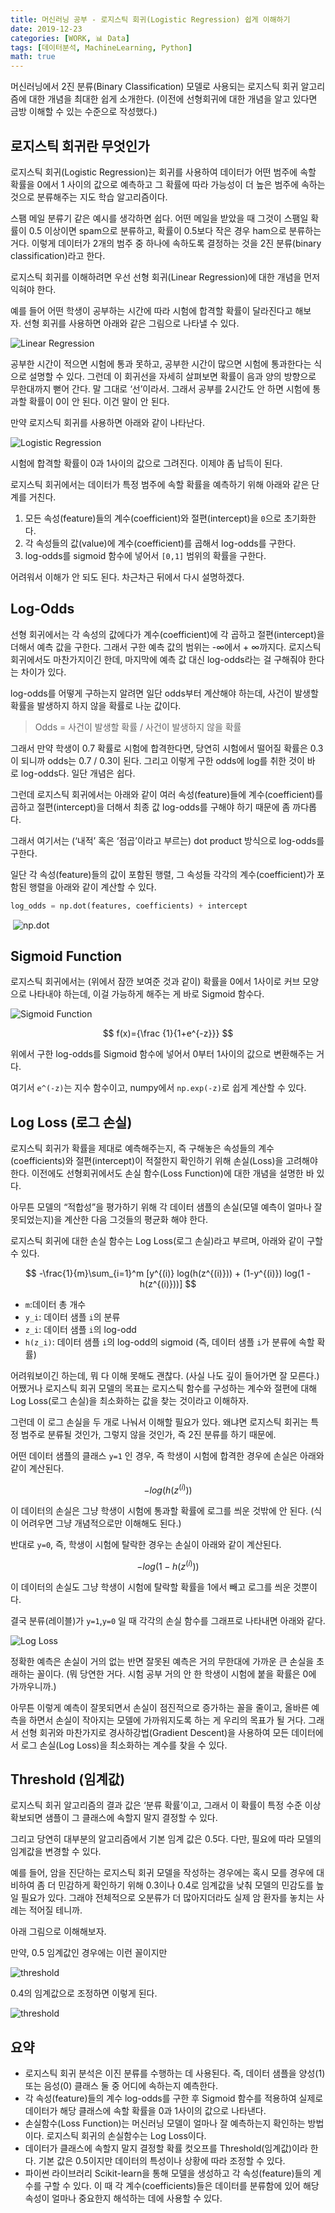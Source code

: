 ```yaml
---
title: 머신러닝 공부 - 로지스틱 회귀(Logistic Regression) 쉽게 이해하기
date: 2019-12-23
categories: [WORK, 📊 Data]
tags: [데이터분석, MachineLearning, Python]
math: true
---
```


머신러닝에서 2진 분류(Binary Classification) 모델로 사용되는 로지스틱 회귀 알고리즘에 대한 개념을 최대한 쉽게 소개한다. (이전에 선형회귀에 대한 개념을 알고 있다면 금방 이해할 수 있는 수준으로 작성했다.)

## 로지스틱 회귀란 무엇인가

로지스틱 회귀(Logistic Regression)는 회귀를 사용하여 데이터가 어떤 범주에 속할 확률을 0에서 1 사이의 값으로 예측하고 그 확률에 따라 가능성이 더 높은 범주에 속하는 것으로 분류해주는 지도 학습 알고리즘이다.

스팸 메일 분류기 같은 예시를 생각하면 쉽다. 어떤 메일을 받았을 때 그것이 스팸일 확률이 0.5 이상이면 spam으로 분류하고, 확률이 0.5보다 작은 경우 ham으로 분류하는 거다. 이렇게 데이터가 2개의 범주 중 하나에 속하도록 결정하는 것을 2진 분류(binary classification)라고 한다.

로지스틱 회귀를 이해하려면 우선 선형 회귀(Linear Regression)에 대한 개념을 먼저 익혀야 한다.

예를 들어 어떤 학생이 공부하는 시간에 따라 시험에 합격할 확률이 달라진다고 해보자. 선형 회귀를 사용하면 아래와 같은 그림으로 나타낼 수 있다.

![Linear Regression](https://s3.amazonaws.com/codecademy-content/programs/data-science-path/logistic-regression/linear_regression.png)

공부한 시간이 적으면 시험에 통과 못하고, 공부한 시간이 많으면 시험에 통과한다는 식으로 설명할 수 있다. 그런데 이 회귀선을 자세히 살펴보면 확률이 음과 양의 방향으로 무한대까지 뻗어 간다. 말 그대로 ‘선’이라서. 그래서 공부를 2시간도 안 하면 시험에 통과할 확률이 0이 안 된다. 이건 말이 안 된다.

만약 로지스틱 회귀를 사용하면 아래와 같이 나타난다.

![Logistic Regression](https://upload.wikimedia.org/wikipedia/commons/thumb/c/cb/Exam_pass_logistic_curve.svg/800px-Exam_pass_logistic_curve.svg.png)

시험에 합격할 확률이 0과 1사이의 값으로 그려진다. 이제야 좀 납득이 된다.

로지스틱 회귀에서는 데이터가 특정 범주에 속할 확률을 예측하기 위해 아래와 같은 단계를 거친다.

1. 모든 속성(feature)들의 계수(coefficient)와 절편(intercept)을 `0`으로 초기화한다.
2. 각 속성들의 값(value)에 계수(coefficient)를 곱해서 log-odds를 구한다.
3. log-odds를 sigmoid 함수에 넣어서 `[0,1]` 범위의 확률을 구한다.

어려워서 이해가 안 되도 된다. 차근차근 뒤에서 다시 설명하겠다.

## Log-Odds

선형 회귀에서는 각 속성의 값에다가 계수(coefficient)에 각 곱하고 절편(intercept)을 더해서 예측 값을 구한다. 그래서 구한 예측 값의 범위는 -∞에서 + ∞까지다. 로지스틱 회귀에서도 마찬가지이긴 한데, 마지막에 예측 값 대신 log-odds라는 걸 구해줘야 한다는 차이가 있다.

log-odds를 어떻게 구하는지 알려면 일단 odds부터 계산해야 하는데, 사건이 발생할 확률을 발생하지 하지 않을 확률로 나눈 값이다.

>Odds = 사건이 발생할 확률 / 사건이 발생하지 않을 확률 

그래서 만약 학생이 0.7 확률로 시험에 합격한다면, 당연히 시험에서 떨어질 확률은 0.3이 되니까 odds는 0.7 / 0.3이 된다. 그리고 이렇게 구한 odds에 log를 취한 것이 바로 log-odds다. 일단 개념은 쉽다.

그런데 로지스틱 회귀에서는 아래와 같이 여러 속성(feature)들에 계수(coefficient)를 곱하고 절편(intercept)을 더해서 최종 값 log-odds를 구해야 하기 때문에 좀 까다롭다.

그래서 여기서는 (‘내적’ 혹은 ‘점곱’이라고 부르는) dot product 방식으로 log-odds를 구한다.

일단 각 속성(feature)들의 값이 포함된 행렬, 그 속성들 각각의 계수(coefficient)가 포함된 행렬을 아래와 같이 계산할 수 있다.

```python
log_odds = np.dot(features, coefficients) + intercept
```

 ![np.dot](https://i.stack.imgur.com/B8MP2.png)

## Sigmoid Function

로지스틱 회귀에서는 (위에서 잠깐 보여준 것과 같이) 확률을 0에서 1사이로 커브 모양으로 나타내야 하는데, 이걸 가능하게 해주는 게 바로 Sigmoid 함수다.

![Sigmoid Function](https://s3.amazonaws.com/codecademy-content/programs/data-science-path/logistic-regression/sigmoid.png)

$$ f(x)={\frac {1}{1+e^{-z}}} $$

위에서 구한 log-odds를 Sigmoid 함수에 넣어서 0부터 1사이의 값으로 변환해주는 거다.

여기서 `e^(-z)`는 지수 함수이고, numpy에서 `np.exp(-z)`로 쉽게 계산할 수 있다.

## Log Loss (로그 손실)

로지스틱 회귀가 확률을 제대로 예측해주는지, 즉 구해놓은 속성들의 계수(coefficients)와 절편(intercept)이 적절한지 확인하기 위해 손실(Loss)을 고려해야 한다. 이전에도 선형회귀에서도 손실 함수(Loss Function)에 대한 개념을 설명한 바 있다.

아무튼 모델의 “적합성”을 평가하기 위해 각 데이터 샘플의 손실(모델 예측이 얼마나 잘못되었는지)을 계산한 다음 그것들의 평균화 해야 한다.

로지스틱 회귀에 대한 손실 함수는 Log Loss(로그 손실)라고 부르며, 아래와 같이 구할 수 있다.

$$ -\frac{1}{m}\sum_{i=1}^m [y^{(i)} log(h(z^{(i)})) + (1-y^{(i)}) log(1 - h(z^{(i)}))] $$

- `m`:데이터 총 개수
- `y_i`: 데이터 샘플 `i`의 분류
- `z_i`: 데이터 샘플 `i`의 log-odd
- `h(z_i)`: 데이터 샘플 `i`의 log-odd의 sigmoid (즉, 데이터 샘플 `i`가 분류에 속할 확률)

어려워보이긴 하는데, 뭐 다 이해 못해도 괜찮다. (사실 나도 깊이 들어가면 잘 모른다.) 어쨌거나 로지스틱 회귀 모델의 목표는 로지스틱 함수를 구성하는 계수와 절편에 대해 Log Loss(로그 손실)을 최소화하는 값을 찾는 것이라고 이해하자.

그런데 이 로그 손실을 두 개로 나눠서 이해할 필요가 있다. 왜냐면 로지스틱 회귀는 특정 범주로 분류될 것인가, 그렇지 않을 것인가, 즉 2진 분류를 하기 때문에.

어떤 데이터 샘플의 클래스 `y=1` 인 경우, 즉 학생이 시험에 합격한 경우에 손실은 아래와 같이 계산된다.

$$ - log(h(z^{(i)})) $$

이 데이터의 손실은 그냥 학생이 시험에 통과할 확률에 로그를 씌운 것밖에 안 된다. (식이 어려우면 그냥 개념적으로만 이해해도 된다.)

반대로 `y=0`, 즉, 학생이 시험에 탈락한 경우는 손실이 아래와 같이 계산된다.

$$ - log(1 - h(z^{(i)})) $$

이 데이터의 손실도 그냥 학생이 시험에 탈락할 확률을 1에서 빼고 로그를 씌운 것뿐이다.

결국 분류(레이블)가 `y=1`,`y=0` 일 때 각각의 손실 함수를 그래프로 나타내면 아래와 같다.

![Log Loss](https://s3.amazonaws.com/codecademy-content/programs/data-science-path/logistic-regression/loss-function-graph.png)

정확한 예측은 손실이 거의 없는 반면 잘못된 예측은 거의 무한대에 가까운 큰 손실을 초래하는 꼴이다. (뭐 당연한 거다. 시험 공부 거의 안 한 학생이 시험에 붙을 확률은 0에 가까우니까.)

아무튼 이렇게 예측이 잘못되면서 손실이 점진적으로 증가하는 꼴을 줄이고, 올바른 예측을 하면서 손실이 작아지는 모델에 가까워지도록 하는 게 우리의 목표가 될 거다. 그래서 선형 회귀와 마찬가지로 경사하강법(Gradient Descent)을 사용하여 모든 데이터에서 로그 손실(Log Loss)을 최소화하는 계수를 찾을 수 있다.

## Threshold (임계값)

로지스틱 회귀 알고리즘의 결과 값은 ‘분류 확률’이고, 그래서 이 확률이 특정 수준 이상 확보되면 샘플이 그 클래스에 속할지 말지 결정할 수 있다.

그리고 당연히 대부분의 알고리즘에서 기본 임계 값은 0.5다. 다만, 필요에 따라 모델의 임계값을 변경할 수 있다. 

예를 들어, 암을 진단하는 로지스틱 회귀 모델을 작성하는 경우에는 혹시 모를 경우에 대비하여 좀 더 민감하게 확인하기 위해 0.3이나 0.4로 임계값을 낮춰 모델의 민감도를 높일 필요가 있다. 그래야 전체적으로 오분류가 더 많아지더라도 실제 암 환자를 놓치는 사례는 적어질 테니까.

아래 그림으로 이해해보자.

만약, 0.5 임계값인 경우에는 이런 꼴이지만

![threshold](https://s3.amazonaws.com/codecademy-content/programs/data-science-path/logistic-regression/Threshold-01.svg)

0.4의 임계값으로 조정하면 이렇게 된다.

![threshold](https://s3.amazonaws.com/codecademy-content/programs/data-science-path/logistic-regression/Threshold-02.svg)

## 요약

- 로지스틱 회귀 분석은 이진 분류를 수행하는 데 사용된다. 즉, 데이터 샘플을 양성(1) 또는 음성(0) 클래스 둘 중 어디에 속하는지 예측한다.
- 각 속성(feature)들의 계수 log-odds를 구한 후 Sigmoid 함수를 적용하여 실제로 데이터가 해당 클래스에 속할 확률을 0과 1사이의 값으로 나타낸다.
- 손실함수(Loss Function)는 머신러닝 모델이 얼마나 잘 예측하는지 확인하는 방법이다. 로지스틱 회귀의 손실함수는 Log Loss이다.
- 데이터가 클래스에 속할지 말지 결정할 확률 컷오프를 Threshold(임계값)이라 한다. 기본 값은 0.5이지만 데이터의 특성이나 상황에 따라 조정할 수 있다.
- 파이썬 라이브러리 Scikit-learn을 통해 모델을 생성하고 각 속성(feature)들의 계수를 구할 수 있다. 이 때 각 계수(coefficients)들은 데이터를 분류함에 있어 해당 속성이 얼마나 중요한지 해석하는 데에 사용할 수 있다.
